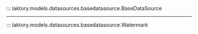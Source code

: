 ::: laktory.models.datasources.basedatasource.BaseDataSource

---

::: laktory.models.datasources.basedatasource.Watermark